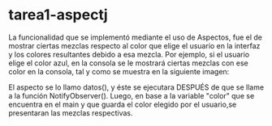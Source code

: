 # tarea1-aspectj
La funcionalidad que se implementó mediante el uso de Aspectos, fue el de mostrar ciertas mezclas respecto al color que elige el usuario
en la interfaz y los colores resultantes debido a esa mezcla.
Por ejemplo, si el usuario elige el color azul, en la consola se le mostrará
ciertas mezclas con ese color en la consola, tal y como se muestra en la siguiente imagen:



El aspecto se lo llamo datos(), y éste se ejecutara DESPUÉS de que se
llame a la función NotifyObserver(). Luego, en base a la variable "color" que se encuentra en el main y que guarda el color elegido por
el usuario,se presentaran las mezclas respectivas.

